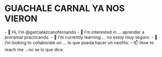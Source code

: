 <!DISTYPE html>
<html>
  <h1> GUACHALE CARNAL YA NOS VIERON</h1>
- 👋 Hi, I’m @garcialazcanofernando
- 👀 I’m interested in ... aprender a proramar practicando.
- 🌱 I’m currently learning ... no estoy muy seguro.
- 💞️ I’m looking to collaborate on ... lo que pueda hacer un neofito.
- 📫 How to reach me ...no se lo que dice.

<!---
garcialazcanofernando/garcialazcanofernando is a ✨ special ✨ repository because its `README.md` (this file) appears on your GitHub profile.
You can click the Preview link to take a look at your changes.
--->
</html>
